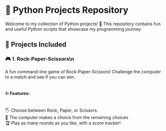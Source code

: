 # 🌟 Python Projects Repository
Welcome to my collection of Python projects! 🐍  This repository contains fun and useful Python scripts that showcase my programming journey. 
## 📜 Projects Included
### 🎮 1. Rock-Paper-Scissors\n
A fun command-line game of Rock-Paper-Scissors! Challenge the computer to a match and see if you can win.<br>
<br>
#### ✨ Features:<br>
<br>
🖐️ Choose between Rock, Paper, or Scissors.<br>
🤖 The computer makes a choice from the remaining choices<br>
🏆 Play as many rounds as you like, with a score tracker!<br>
